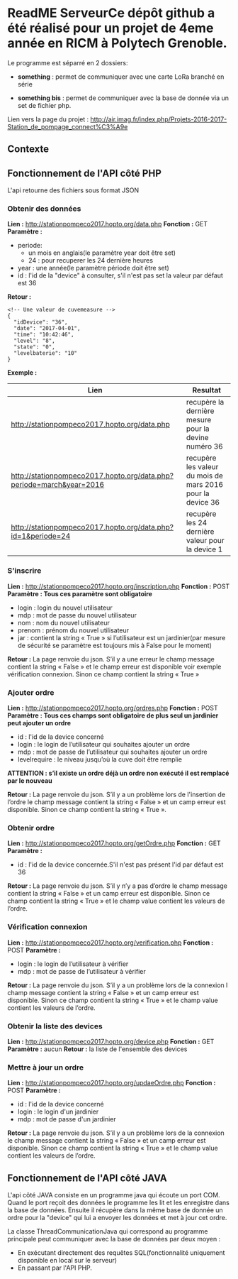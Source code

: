 # ReadME ServeurCe dépôt github a été réalisé pour un projet de 4eme année en RICM à Polytech Grenoble.

Le programme est séparré en 2 dossiers:

* **something** : permet de communiquer avec une carte LoRa branché en série

* **something bis** : permet de communiquer avec la base de donnée via un set de fichier php.

Lien vers la page du projet :
http://air.imag.fr/index.php/Projets-2016-2017-Station_de_pompage_connect%C3%A9e

## Contexte



## Fonctionnement de l'API côté PHP

L'api retourne des fichiers sous format JSON

### Obtenir des données

**Lien :** http://stationpompeco2017.hopto.org/data.php
**Fonction :** GET
**Paramètre :**

* periode:
    * un mois en anglais(le paramètre year doit être set)
    * 24 : pour recuperer les 24 dernière heures
* year : une année(le paramètre période doit être set)
* id : l'id de la "device" à consulter, s'il n'est pas set la valeur par défaut est 36

**Retour  :** 

```htmlembedded
<!-- Une valeur de cuvemeasure -->
{
  "idDevice": "36",
  "date": "2017-04-01",
  "time": "10:42:46",
  "level": "8",
  "state": "0",
  "levelbaterie": "10"
}
```

**Exemple :**

| Lien | Resultat |
| ---- | -------- |
|http://stationpompeco2017.hopto.org/data.php | recupère la dernière mesure pour la devine numéro 36|
|http://stationpompeco2017.hopto.org/data.php?periode=march&year=2016 |recupère les valeur du mois de mars 2016 pour la device 36|
|http://stationpompeco2017.hopto.org/data.php?id=1&periode=24 |recupère les 24 dernière valeur pour la device 1|

### S’inscrire
**Lien :** http://stationpompeco2017.hopto.org/inscription.php
**Fonction :** POST
**Paramètre : Tous ces paramètre sont obligatoire** 

* login : login du nouvel utilisateur
* mdp : mot de passe du nouvel utilisateur
* nom : nom du nouvel utilisateur
* prenom : prénom du nouvel utilisateur
* jar : contient la string « True » si l’utilisateur est un jardinier(par mesure de sécurité se paramètre est toujours mis à False pour le moment)


**Retour  :** 
La page renvoie du json. S’il y a une erreur le champ message contient la string « False » et le champ erreur est disponible voir exemple vérification connexion. Sinon ce champ contient la string « True »


### Ajouter ordre
**Lien :** http://stationpompeco2017.hopto.org/ordres.php
**Fonction :** POST
**Paramètre : Tous ces champs sont obligatoire de plus seul un jardinier peut ajouter un ordre** 

* id : l'id de la device concerné
* login : le login de l’utilisateur qui souhaites ajouter un ordre
* mdp : mot de passe de l’utilisateur qui souhaites ajouter un ordre
* levelrequire : le niveau jusqu’où la cuve doit être remplie

**ATTENTION : s’il existe un ordre déjà un ordre non exécuté il est remplacé par le nouveau**

**Retour  :**
La page renvoie du json. S’il y a un problème lors de l'insertion de l’ordre le champ message contient la string « False » et un camp erreur est disponible. Sinon ce champ contient la string « True ».

### Obtenir ordre
**Lien :** http://stationpompeco2017.hopto.org/getOrdre.php
**Fonction :** GET
**Paramètre :** 

* id : l'id de la device concernée.S'il n'est pas présent l'id par défaut est 36

**Retour  :**
La page renvoie du json. S’il y n’y a pas d’ordre le champ message contient la string « False » et un camp erreur est disponible. Sinon ce champ contient la string « True » et le champ value contient les valeurs de l’ordre.

### Vérification connexion
**Lien :** http://stationpompeco2017.hopto.org/verification.php
**Fonction :** POST
**Paramètre :**
* login : le login de l’utilisateur à vérifier
* mdp : mot de passe de l’utilisateur à vérifier

**Retour  :**
La page renvoie du json. S’il y a un problème lors de la connexion l champ message contient la string « False » et un camp erreur est disponible. Sinon ce champ contient la string « True » et le champ value contient les valeurs de l’ordre.

### Obtenir la liste des devices
**Lien :** http://stationpompeco2017.hopto.org/device.php
**Fonction :** GET
**Paramètre :** aucun
**Retour  :**
la liste de l'ensemble des devices

### Mettre à jour un ordre
**Lien :** http://stationpompeco2017.hopto.org/updaeOrdre.php
**Fonction :** POST
**Paramètre :**
* id : l'id de la device concerné
* login : le login d'un jardinier
* mdp : mot de passe d'un jardinier

**Retour  :**
La page renvoie du json. S’il y a un problème lors de la connexion le champ message contient la string « False » et un camp erreur est disponible. Sinon ce champ contient la string « True » et le champ value contient les valeurs de l’ordre.

## Fonctionnement de l'API côté JAVA

L'api côté JAVA consiste en un programme java qui écoute un port COM. Quand le port reçoit des données le programme les lit et les enregistre dans la base de données. Ensuite il récupère dans la même base de donnée un ordre pour la "device" qui lui a envoyer les données et met à jour cet ordre.

La classe ThreadCommunicationJava qui correspond au programme principale peut communiquer avec la base de données par deux moyen :

* En exécutant directement des requêtes SQL(fonctionnalité uniquement disponible en local sur le serveur)
* En passant par l'API PHP. 
